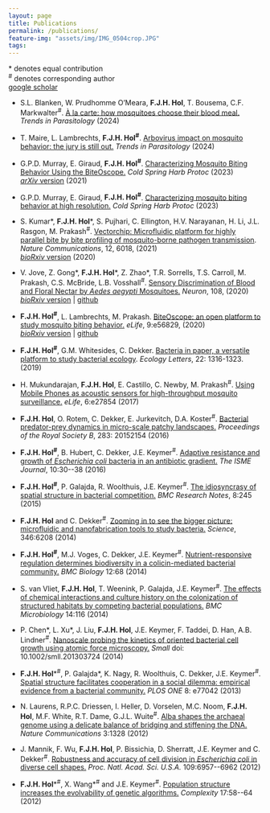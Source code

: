 ```yaml
---
layout: page
title: Publications
permalink: /publications/
feature-img: "assets/img/IMG_0504crop.JPG"
tags:
---
```


\* denotes equal contribution\
<sup>#</sup> denotes corresponding author\
[google scholar](https://scholar.google.com/citations?user=Kib_WzkAAAAJ&hl=en&oi=ao)


- S.L. Blanken, W. Prudhomme O’Meara, **F.J.H. Hol**, T. Bousema, C.F. Markwalter<sup>#</sup>. [À la carte: how mosquitoes choose their blood meal.](https://www.cell.com/trends/parasitology/abstract/S1471-4922(24)00136-3) *Trends in Parasitology* (2024)

- T. Maire, L. Lambrechts, **F.J.H. Hol<sup>#</sup>**. [Arbovirus impact on mosquito behavior: the jury is still out.](https://www.cell.com/trends/parasitology/abstract/S1471-4922(24)00029-1) *Trends in Parasitology* (2024)

- G.P.D. Murray, E. Giraud, **F.J.H. Hol<sup>#</sup>**. [Characterizing Mosquito Biting Behavior Using the BiteOscope.](https://cshprotocols.cshlp.org/content/early/2023/03/07/pdb.prot108176.abstract) *Cold Spring Harb Protoc* (2023)\
[*arXiv* version](https://arxiv.org/abs/2107.08743) (2021)

- G.P.D. Murray, E. Giraud, **F.J.H. Hol<sup>#</sup>**. [Characterizing mosquito biting behavior at high resolution.](https://cshprotocols.cshlp.org/content/early/2023/03/07/pdb.top107658.short) *Cold Spring Harb Protoc* (2023)

- S. Kumar\*, **F.J.H. Hol**\*, S. Pujhari, C. Ellington, H.V. Narayanan, H. Li, J.L. Rasgon, M. Prakash<sup>#</sup>. [Vectorchip: Microfluidic platform for highly parallel bite by bite profiling of mosquito-borne pathogen transmission](https://www.nature.com/articles/s41467-021-26300-0). *Nature Communications*, 12, 6018, (2021)\
[*bioRxiv* version](https://www.biorxiv.org/content/10.1101/2020.10.19.345603v1.abstract) (2020)

- V. Jove, Z. Gong\*, **F.J.H. Hol**\*, Z. Zhao\*, T.R. Sorrells, T.S. Carroll, M. Prakash, C.S. McBride, L.B. Vosshall<sup>#</sup>. [Sensory Discrimination of Blood and Floral Nectar by *Aedes aegypti* Mosquitoes.](https://www.cell.com/neuron/pdfExtended/S0896-6273(20)30719-4) *Neuron*, 108, (2020)\
[*bioRxiv* version](https://www.biorxiv.org/content/10.1101/2020.02.27.954206v1.abstract) | [github](https://github.com/VosshallLab/Jove_Vosshall_2020)

- **F.J.H. Hol<sup>#</sup>**, L. Lambrechts, M. Prakash. [BiteOscope: an open platform to study mosquito biting behavior.](https://elifesciences.org/articles/56829) *eLife*, 9:e56829, (2020)\
[*bioRxiv* version](https://www.biorxiv.org/content/10.1101/2020.02.19.955641v1) | [github](https://github.com/felixhol/biteOscope)

- **F.J.H. Hol<sup>#</sup>**, G.M. Whitesides, C. Dekker. [Bacteria in paper, a versatile platform to study bacterial ecology](https://onlinelibrary.wiley.com/doi/full/10.1111/ele.13274). *Ecology Letters*, 22: 1316-1323. (2019)

- H. Mukundarajan, **F.J.H. Hol**, E. Castillo, C. Newby, M. Prakash<sup>#</sup>. [Using Mobile Phones as acoustic sensors for high-throughput
mosquito surveillance.](https://elifesciences.org/articles/27854) *eLife*, 6:e27854 (2017)

- **F.J.H. Hol**, O. Rotem, C. Dekker, E. Jurkevitch, D.A. Koster<sup>#</sup>. [Bacterial predator-prey dynamics in micro-scale patchy
landscapes.](https://royalsocietypublishing.org/doi/full/10.1098/rspb.2015.2154) *Proceedings of the Royal Society B*, 283: 20152154 (2016)

- **F.J.H. Hol<sup>#</sup>**, B. Hubert, C. Dekker, J.E. Keymer<sup>#</sup>. [Adaptive resistance and growth of *Escherichia coli* bacteria in an antibiotic gradient.](https://www.nature.com/articles/ismej2015107/) *The ISME Journal*, 10:30--38 (2016)

- **F.J.H. Hol<sup>#</sup>**, P. Galajda, R. Woolthuis, J.E. Keymer<sup>#</sup>. [The idiosyncrasy of spatial structure in bacterial competition.](https://bmcresnotes.biomedcentral.com/articles/10.1186/s13104-015-1169-x) *BMC Research Notes*, 8:245 (2015)

- **F.J.H. Hol** and C. Dekker<sup>#</sup>. [Zooming in to see the bigger picture: microfluidic and nanofabrication tools to study bacteria.](https://science.sciencemag.org/content/346/6208/1251821) *Science*, 346:6208 (2014)

- **F.J.H. Hol<sup>#</sup>**, M.J. Voges, C. Dekker, J.E. Keymer<sup>#</sup>. [Nutrient-responsive regulation determines biodiversity in a colicin-mediated bacterial community.](https://bmcbiol.biomedcentral.com/articles/10.1186/s12915-014-0068-2) *BMC Biology* 12:68 (2014)

- S. van Vliet, **F.J.H. Hol**, T. Weenink, P. Galajda, J.E. Keymer<sup>#</sup>. [The effects of chemical interactions and culture history on the colonization of structured habitats by competing bacterial populations.](https://bmcmicrobiol.biomedcentral.com/articles/10.1186/1471-2180-14-116) *BMC Microbiology* 14:116 (2014)

- P. Chen\*, L. Xu\*, J. Liu, **F.J.H. Hol**, J.E. Keymer, F. Taddei, D. Han, A.B. Lindner<sup>#</sup>. [Nanoscale probing the kinetics
of oriented bacterial cell growth using atomic force microscopy.](https://onlinelibrary.wiley.com/doi/full/10.1002/smll.201303724?casa_token=EhNS8-L2tewAAAAA%3AdZkvYSs2WbYaUzTjwry4gUIRVZN_FW1InPkr6Wh6hmck-z1TPPjDr26ERIi_Jkwx9fu_Nec_KuNreRg) *Small*
doi: 10.1002/smll.201303724 (2014)

- **F.J.H. Hol**\*<sup>#</sup>, P. Galajda\*, K. Nagy, R. Woolthuis, C. Dekker, J.E. Keymer<sup>#</sup>. [Spatial structure facilitates cooperation in a social dilemma: empirical evidence from a bacterial community.](https://journals.plos.org/plosone/article?id=10.1371/journal.pone.0077042) *PLOS ONE* 8: e77042 (2013)

- N. Laurens, R.P.C. Driessen, I. Heller, D. Vorselen, M.C. Noom, **F.J.H. Hol**, M.F. White, R.T. Dame, G.J.L. Wuite<sup>#</sup>. [Alba shapes the archaeal genome using a delicate balance of bridging and stiffening the DNA.](https://www.nature.com/articles/ncomms2330) *Nature Communications* 3:1328 (2012)

- J. Mannik, F. Wu, **F.J.H. Hol**, P. Bissichia, D. Sherratt, J.E. Keymer and C. Dekker<sup>#</sup>. [Robustness and accuracy of cell division in *Escherichia coli* in diverse cell shapes.](https://www.pnas.org/content/109/18/6957.short) *Proc. Natl. Acad. Sci. U.S.A.* 109:6957--6962 (2012)

- **F.J.H. Hol**\*<sup>#</sup>, X. Wang\*<sup>#</sup> and J.E. Keymer<sup>#</sup>. [Population structure increases the evolvability of genetic algorithms.](https://onlinelibrary.wiley.com/doi/abs/10.1002/cplx.21392) *Complexity* 17:58--64 (2012)  
<!-- \* denotes equal contribution -->
<!-- {: reversed="reversed"} -->

